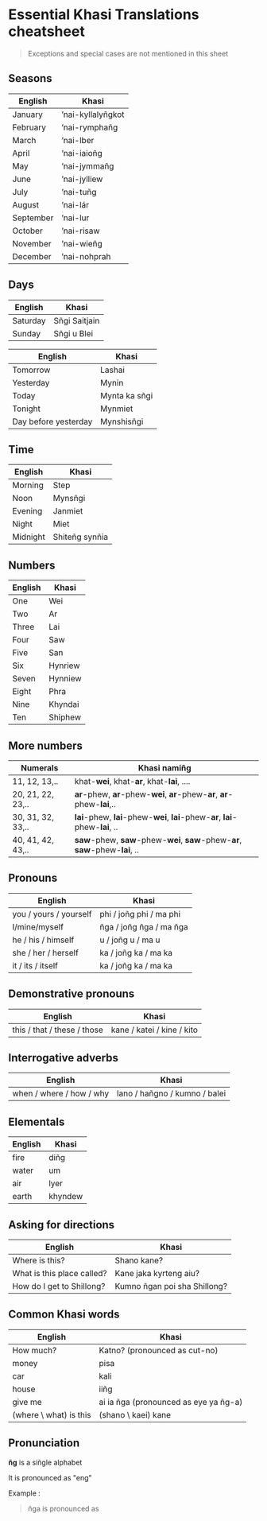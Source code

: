 # Essential Khasi Translations cheatsheet
> Exceptions and special cases are not mentioned in this sheet

## Seasons


| English| Khasi |
|-------------|-----------------------------|
|January|’nai-kyllalyñgkot|
|February|’nai-rymphañg|
|March|’nai-lber|
|April|’nai-iaioñg|
|May|’nai-jymmañg|
|June|’nai-jylliew|
|July|’nai-tuñg|
|August|’nai-lár|
|September|’nai-lur|
|October|’nai-risaw|
|November|’nai-wieñg|
|December|’nai-nohprah|

## Days
|English|Khasi|
|----------|-----------------------------------|
|Saturday|Sñgi Saitjain|
|Sunday|Sñgi u Blei|

|English|Khasi|
|----------|-----------------------------------|
|Tomorrow|Lashai|
|Yesterday|Mynin|
|Today|Mynta ka sñgi|
|Tonight|Mynmiet|
|Day before yesterday|Mynshisñgi|

## Time
|English|Khasi|
|----------|-----------------------------------|
|Morning|Step|
|Noon|Mynsñgi|
|Evening|Janmiet|
|Night|Miet|
|Midnight|Shiteñg synñia|

## Numbers
|English|Khasi|
|----------|-----------------------------------|
|One|Wei|
|Two|Ar|
|Three|Lai|
|Four|Saw|
|Five|San|
|Six|Hynriew|
|Seven|Hynniew|
|Eight|Phra|
|Nine|Khyndai|
|Ten|Shiphew|

## More numbers
|Numerals|Khasi namiñg|
|----------|-----------------------------------|
|11, 12, 13,.. | khat-**wei**, khat-**ar**, khat-**lai**, ....
|20, 21, 22, 23,..| **ar**-phew, **ar**-phew-**wei**, **ar**-phew-**ar**, **ar**-phew-**lai**,..
|30, 31, 32, 33,..|**lai**-phew, **lai**-phew-**wei**, **lai**-phew-**ar**, **lai**-phew-**lai**, ..|  
|40, 41, 42, 43,..|**saw**-phew, **saw**-phew-**wei**, **saw**-phew-**ar**, **saw**-phew-**lai**, ..|  

## Pronouns
|English|Khasi|
|----------|-----------------------------------|
|you / yours / yourself| phi / joñg phi / ma phi|
|I/mine/myself|ñga / joñg ñga / ma ñga|
|he / his / himself|u / joñg u / ma u|
|she / her / herself|ka / joñg ka / ma ka|
|it / its / itself|ka / joñg ka / ma ka|


## Demonstrative pronouns
|English|Khasi|
|----------|-----------------------------------|
|this / that / these / those|kane / katei / kine / kito|

## Interrogative adverbs
|English|Khasi|
|----------|-----------------------------------|
|when / where / how / why|lano / hañgno / kumno / balei|

## Elementals
|English|Khasi|
|--|--|
|fire|diñg|
|water|um|
|air|lyer|
|earth|khyndew|

## Asking for directions
|English|Khasi|
|--|--|
|Where is this?|Shano kane?|
|What is this place called?|Kane jaka kyrteng aiu? |
|How do I get to Shillong?|Kumno ñgan poi sha Shillong?|


## Common Khasi words
|English|Khasi|
|----------|-----------------------------------|
|How much?|Katno? (pronounced as cut-no)|
|money|pisa|
|car|kali|
|house|iiñg|
|give me|ai ia ñga (pronounced as eye ya ñg-a)|
|(where \ what) is this|(shano \ kaei) kane|

## Pronunciation

**ñg** is a siñgle alphabet

It is pronounced as "eng"

Example :
> ñga is pronounced as 
